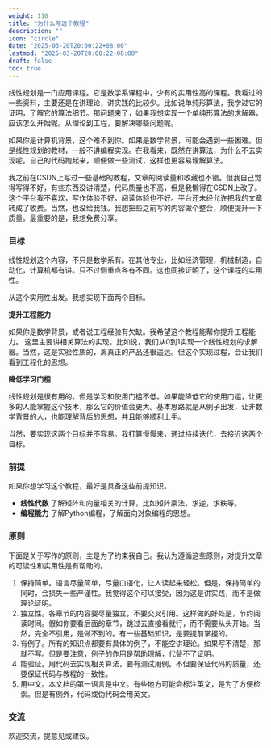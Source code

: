 ```yaml
---
weight: 110
title: "为什么写这个教程"
description: ""
icon: "circle"
date: "2025-03-20T20:00:22+08:00"
lastmod: "2025-03-20T20:00:22+08:00"
draft: false
toc: true
---
```


线性规划是一门应用课程。它是数学系课程中，少有的实用性高的课程。我看过的一些资料，主要还是在讲理论，讲实践的比较少。比如说单纯形算法，我学过它的证明，了解它的算法细节。那问题来了，如果我想实现一个单纯形算法的求解器，应该怎么开始呢。从理论到工程，要解决哪些问题呢。

如果你是计算机背景，这个难不到你。如果是数学背景，可能会遇到一些困难。但是线性规划的教材，一般不讲编程实现。在我看来，既然在讲算法，为什么不去实现呢。自己的代码跑起来，顺便做一些测试，这样也更容易理解算法。

我之前在CSDN上写过一些基础的教程，文章的阅读量和收藏也不错。但我自己觉得写得不好，有些东西没讲清楚，代码质量也不高，但是我懒得在CSDN上改了。这个平台我不喜欢，写作体验不好，阅读体验也不好。平台还未经允许把我的文章转成了收费。当然，也没给我钱。我想把些之前写的内容做个整合，顺便提升一下质量。最重要的是，我想免费分享。

### 目标

线性规划这个内容，不只是数学系有。在其他专业，比如经济管理，机械制造，自动化，计算机都有讲。只不过侧重点各有不同。这也间接证明了，这个课程的实用性。

从这个实用性出发。我想实现下面两个目标。

**提升工程能力**

如果你是数学背景，或者说工程经验有欠缺。我希望这个教程能帮你提升工程能力。
这里主要讲相关算法的实现。比如说，我们从0到1实现一个线性规划的求解器。当然，这是实验性质的，离真正的产品还很遥远。但这个实现过程，会让我们看到工程化的思想。

**降低学习门槛**

线性规划是很有用的。但是学习和使用门槛不低。如果能降低它的使用门槛，让更多的人能掌握这个技术，那么它的价值会更大。基本思路就是从例子出发，让非数学背景的人，也能理解背后的思想，并且能够顺利上手。

当然，要实现这两个目标并不容易。我打算慢慢来，通过持续迭代，去接近这两个目标。

### 前提

如果你想学习这个教程，最好是具备这些前提知识。

* **线性代数** 了解矩阵和向量相关的计算，比如矩阵乘法，求逆，求秩等。
* **编程能力** 了解Python编程，了解面向对象编程的思想。

### 原则

下面是关于写作的原则，主是为了约束我自己。我认为遵循这些原则，对提升文章的可读性和实用性是有帮助的。

1. 保持简单。语言尽量简单，尽量口语化，让人读起来轻松。但是，保持简单的同时，会损失一些严谨性。我觉得这个可以接受，因为这是讲实践，而不是做理论证明。
2. 独立性。各章节的内容要尽量独立，不要交叉引用。这样做的好处是，节约阅读时间。假如你要看后面的章节，跳过去直接看就行，而不需要从头开始。当然，完全不引用，是做不到的。有一些基础知识，是要提前掌握的。
3. 有例子。所有的知识点都要有具体的例子，不能空讲理论。如果写不清楚，那就不写。但是要注意，例子的作用是帮助理解，代替不了证明。
4. 能验证。用代码去实现相关算法，要有测试用例。不但要保证代码的质量，还要保证代码与教程的一致性。
5. 用中文。本文档的第一语言是中文。有些地方可能会标注英文，是为了方便检索。但是有例外，代码或伪代码会用英文。

### 交流

欢迎交流，提意见或建议。
